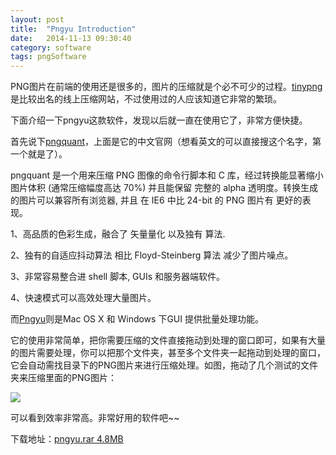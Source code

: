 ```yaml
---
layout: post
title:  "Pngyu Introduction"
date:   2014-11-13 09:30:40
category: software
tags: pngSoftware
---
```


PNG图片在前端的使用还是很多的，图片的压缩就是个必不可少的过程。[tinypng][tinypngSite]是比较出名的线上压缩网站，不过使用过的人应该知道它非常的繁琐。

下面介绍一下pngyu这款软件，发现以后就一直在使用它了，非常方便快捷。

首先说下[pngquant][pngquantSite]，上面是它的中文官网（想看英文的可以直接搜这个名字，第一个就是了）。

pngquant 是一个用来压缩 PNG 图像的命令行脚本和 C 库，经过转换能显著缩小图片体积 (通常压缩幅度高达 70%) 并且能保留 完整的 alpha 透明度。转换生成的图片可以兼容所有浏览器, 并且 在 IE6 中比 24-bit 的 PNG 图片有 更好的表现。

1、高品质的色彩生成，融合了 矢量量化 以及独有 算法.

2、独有的自适应抖动算法 相比 Floyd-Steinberg 算法 减少了图片噪点。

3、非常容易整合进 shell 脚本, GUIs 和服务器端软件。

4、快速模式可以高效处理大量图片。

而[Pngyu][pngyuSite]则是Mac OS X 和 Windows 下GUI 提供批量处理功能。

它的使用非常简单，把你需要压缩的文件直接拖动到处理的窗口即可，如果有大量的图片需要处理，你可以把那个文件夹，甚至多个文件夹一起拖动到处理的窗口，它会自动需找目录下的PNG图片来进行压缩处理。如图，拖动了几个测试的文件夹来压缩里面的PNG图片：

<img src="{{site.url}}sysutangzxBlog/source/2014.11.13/1.png">

可以看到效率非常高。非常好用的软件吧~~

下载地址：[pngyu.rar 4.8MB][download]




[tinypngSite]: https://tinypng.com/
[pngquantSite]: http://pngquant.com/
[pngyuSite]:http://nukesaq88.github.io/Pngyu/
[download]:http://cody1991.github.io/sysutangzxBlog/source/2014.11.13/Pngyu.rar